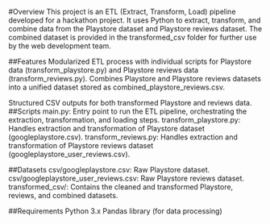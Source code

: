 #Overview
This project is an ETL (Extract, Transform, Load) pipeline developed for a hackathon project. It uses Python to extract, transform, and combine data from the Playstore dataset and Playstore reviews dataset. The combined dataset is provided in the transformed_csv folder for further use by the web development team.

##Features
Modularized ETL process with individual scripts for Playstore data (transform_playstore.py) and Playstore reviews data (transform_reviews.py).
Combines Playstore and Playstore reviews datasets into a unified dataset stored as combined_playstore_reviews.csv.

Structured CSV outputs for both transformed Playstore and reviews data.
##Scripts
main.py: Entry point to run the ETL pipeline, orchestrating the extraction, transformation, and loading steps.
transform_playstore.py: Handles extraction and transformation of Playstore dataset (googleplaystore.csv).
transform_reviews.py: Handles extraction and transformation of Playstore reviews dataset (googleplaystore_user_reviews.csv).

##Datasets
csv/googleplaystore.csv: Raw Playstore dataset.
csv/googleplaystore_user_reviews.csv: Raw Playstore reviews dataset.
transformed_csv/: Contains the cleaned and transformed Playstore, reviews, and combined datasets.

##Requirements
Python 3.x
Pandas library (for data processing)
